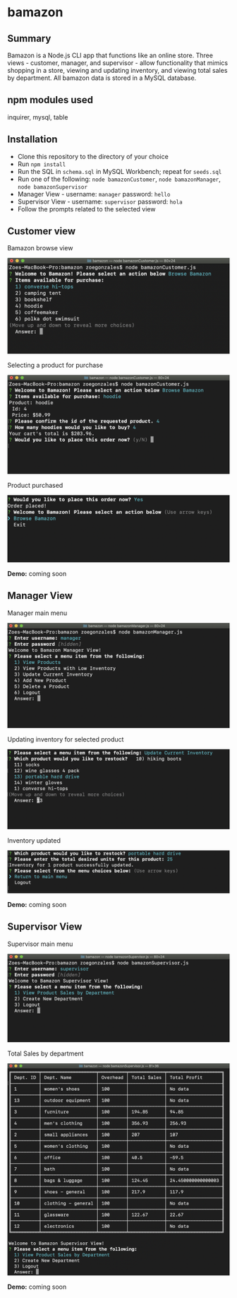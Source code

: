 # bamazon

## Summary
Bamazon is a Node.js CLI app that functions like an online store. Three views - customer, manager, and supervisor - allow functionality that mimics shopping in a store, viewing and updating inventory, and viewing total sales by department. All bamazon data is stored in a MySQL database.

## npm modules used
inquirer, mysql, table

## Installation
* Clone this repository to the directory of your choice
* Run ` npm install `
* Run the SQL in ` schema.sql ` in MySQL Workbench; repeat for ` seeds.sql `  
* Run one of the following: ` node bamazonCustomer `, ` node bamazonManager `, ` node bamazonSupervisor `
* Manager View - username: ` manager ` password: ` hello `
* Supervisor View - username: ` supervisor ` password: ` hola `
* Follow the prompts related to the selected view

## Customer view
Bamazon browse view

![Bamazon Browse View](./images/customer_1.png)

Selecting a product for purchase

![Selecting a product for purchase](./images/customer_2.png)

Product purchased

![Product purchased](./images/customer_3.png)

**Demo:** coming soon

## Manager View
Manager main menu

![Manager main menu](./images/manager_1.png)

Updating inventory for selected product

![Updating inventory for selected product](./images/manager_2.png)

Inventory updated

![Inventory updated](./images/manager_3.png)

**Demo:** coming soon

## Supervisor View
Supervisor main menu

![Supervisor main menu](./images/supervisor_1.png)

Total Sales by department

![Total Sales by department](./images/supervisor_2.png)

**Demo:** coming soon